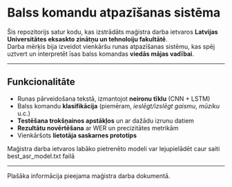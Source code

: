 # Balss komandu atpazīšanas sistēma

Šis repozitorijs satur kodu, kas izstrādāts maģistra darba ietvaros **Latvijas Universitātes eksaskto zinātņu un tehnoloiju fakultātē**.  
Darba mērķis bija izveidot vienkāršu runas atpazīšanas sistēmu, kas spēj uztvert un interpretēt īsas balss komandas **viedās mājas vadībai**.

---

## Funkcionalitāte

- Runas pārveidošana tekstā, izmantojot **neironu tīklu** (CNN + LSTM)
- Balss komandu **klasifikācija** (piemēram, *ieslēgt/izslēgt gaismu*, *mūziku* u.c.)
- **Testēšana trokšņainos apstākļos** un ar dažādu izrunu datiem
- **Rezultātu novērtēšana** ar WER un precizitātes metrikām
- Vienkāršots **lietotāja saskarnes prototips**

Maģistra darba ietvaros labāko pietrenēto modeli var lejupielādēt caur saiti best_asr_model.txt failā

---

Plašāka informācija pieejama maģistra darba dokumentā.
